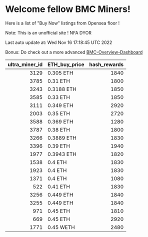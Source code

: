 # Welcome fellow BMC Miners!
Here is a list of "Buy Now" listings from Opensea floor !

Note: This is an unofficial site ! NFA DYOR

Last auto update at: Wed Nov 16 17:18:45 UTC 2022

Bonus: Do check out a more advanced [BMC-Overview-Dashboard](https://dune.com/defifunk/BMC-Overview-Dashboard)


|   ultra_miner_id | ETH_buy_price   |   hash_rewards |
|-----------------:|:----------------|---------------:|
|             3129 | 0.305 ETH       |           1840 |
|             3785 | 0.31 ETH        |           1800 |
|             3243 | 0.3188 ETH      |           1850 |
|             3585 | 0.33 ETH        |           1850 |
|             3111 | 0.349 ETH       |           2920 |
|             2003 | 0.35 ETH        |           2720 |
|             3588 | 0.369 ETH       |           1280 |
|             3787 | 0.38 ETH        |           1800 |
|             3266 | 0.3889 ETH      |           1830 |
|             3396 | 0.39 ETH        |           1940 |
|             1977 | 0.3943 ETH      |           1820 |
|             1538 | 0.4 ETH         |           1830 |
|             1923 | 0.4 ETH         |           1830 |
|             1371 | 0.4 ETH         |           1080 |
|              522 | 0.41 ETH        |           1830 |
|             3256 | 0.449 ETH       |           1840 |
|             3255 | 0.449 ETH       |           1840 |
|              971 | 0.45 ETH        |           1810 |
|              669 | 0.45 ETH        |           2920 |
|             1771 | 0.45 WETH       |           2480 |